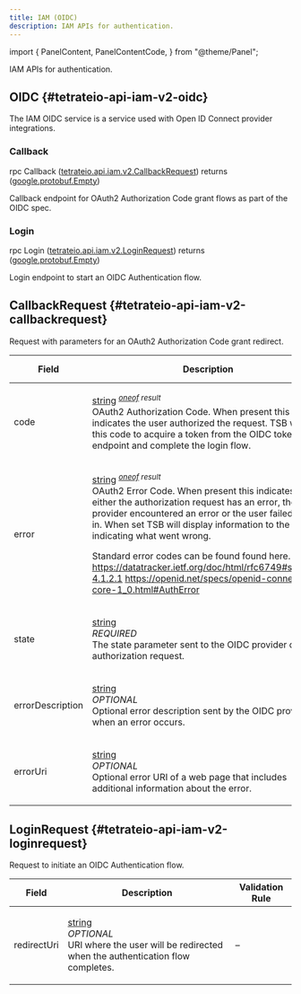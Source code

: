 ```yaml
---
title: IAM (OIDC)
description: IAM APIs for authentication.
---
```



import {
  PanelContent,
  PanelContentCode,
} from "@theme/Panel";


<!-- WARNING: This page is generated. Please take a look at extensions/plugin-service-bridge-api-docs/src/files/doc/page.ejs -->

IAM APIs for authentication.


## OIDC {#tetrateio-api-iam-v2-oidc}

The IAM OIDC service is a service used with Open ID Connect provider integrations.


### Callback

<PanelContent>
<PanelContentCode>

rpc Callback ([tetrateio.api.iam.v2.CallbackRequest](../../iam/v2/oidc_service#tetrateio-api-iam-v2-callbackrequest)) returns ([google.protobuf.Empty](https://developers.google.com/protocol-buffers/docs/reference/google.protobuf#google.protobuf.Empty))

</PanelContentCode>



Callback endpoint for OAuth2 Authorization Code grant flows as part of the OIDC spec.

</PanelContent>

### Login

<PanelContent>
<PanelContentCode>

rpc Login ([tetrateio.api.iam.v2.LoginRequest](../../iam/v2/oidc_service#tetrateio-api-iam-v2-loginrequest)) returns ([google.protobuf.Empty](https://developers.google.com/protocol-buffers/docs/reference/google.protobuf#google.protobuf.Empty))

</PanelContentCode>



Login endpoint to start an OIDC Authentication flow.

</PanelContent>






## CallbackRequest {#tetrateio-api-iam-v2-callbackrequest}

Request with parameters for an OAuth2 Authorization Code grant redirect.



  
<div class="generated-table"></div>

<table>
<thead>
<tr>
<th>Field</th>
<th class="description">Description</th>
<th>Validation Rule</th>
</tr>
</thead>
    
<tr>
<td>


code

</td>

<td>

[string](https://developers.google.com/protocol-buffers/docs/proto3#scalar) _<sup><a href="https://developers.google.com/protocol-buffers/docs/proto3#oneof" target="_blank">oneof</a> result</sup>_ <br/> OAuth2 Authorization Code.
When present this indicates the user authorized the request. TSB will use this code
to acquire a token from the OIDC token endpoint and complete the login flow.

</td>

<td>

&ndash;

</td>
</tr>
    
<tr>
<td>


error

</td>

<td>

[string](https://developers.google.com/protocol-buffers/docs/proto3#scalar) _<sup><a href="https://developers.google.com/protocol-buffers/docs/proto3#oneof" target="_blank">oneof</a> result</sup>_ <br/> OAuth2 Error Code.
When present this indicates that either the authorization request has an error, the OIDC
provider encountered an error or the user failed to log in. When set TSB will display information
to the user indicating what went wrong.

Standard error codes can be found found here.
https://datatracker.ietf.org/doc/html/rfc6749#section-4.1.2.1
https://openid.net/specs/openid-connect-core-1_0.html#AuthError

</td>

<td>

&ndash;

</td>
</tr>
    
<tr>
<td>


state

</td>

<td>

[string](https://developers.google.com/protocol-buffers/docs/proto3#scalar) <br/> _REQUIRED_ <br/> The state parameter sent to the OIDC provider on the authorization request.

</td>

<td>

string = {<br/>&nbsp;&nbsp;min_len: `1`<br/>}<br/>

</td>
</tr>
    
<tr>
<td>


errorDescription

</td>

<td>

[string](https://developers.google.com/protocol-buffers/docs/proto3#scalar) <br/> _OPTIONAL_ <br/> Optional error description sent by the OIDC provider when an error occurs.

</td>

<td>

&ndash;

</td>
</tr>
    
<tr>
<td>


errorUri

</td>

<td>

[string](https://developers.google.com/protocol-buffers/docs/proto3#scalar) <br/> _OPTIONAL_ <br/> Optional error URI of a web page that includes additional information about the error.

</td>

<td>

&ndash;

</td>
</tr>
    
</table>
  


## LoginRequest {#tetrateio-api-iam-v2-loginrequest}

Request to initiate an OIDC Authentication flow.



  
<div class="generated-table"></div>

<table>
<thead>
<tr>
<th>Field</th>
<th class="description">Description</th>
<th>Validation Rule</th>
</tr>
</thead>
    
<tr>
<td>


redirectUri

</td>

<td>

[string](https://developers.google.com/protocol-buffers/docs/proto3#scalar) <br/> _OPTIONAL_ <br/> URl where the user will be redirected when the authentication flow completes.

</td>

<td>

&ndash;

</td>
</tr>
    
</table>
  



